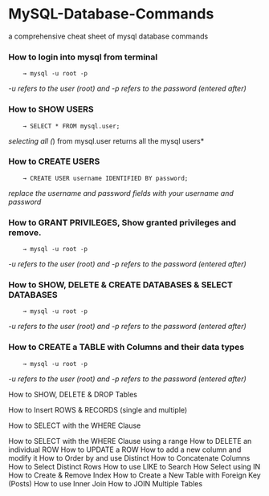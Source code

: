 # MySQL-Database-Commands
a comprehensive cheat sheet of mysql database commands

### How to login into mysql from terminal
		→ mysql -u root -p
*-u refers to the user (root) and -p refers to the password (entered after)*
		
### How to SHOW USERS
		→ SELECT * FROM mysql.user;
*selecting all (*) from mysql.user returns all the mysql users*		

### How to CREATE USERS
		→ CREATE USER username IDENTIFIED BY password;
*replace the username and password fields with your username and password*

### How to GRANT PRIVILEGES, Show granted privileges and remove.
		→ mysql -u root -p
*-u refers to the user (root) and -p refers to the password (entered after)*

### How to SHOW, DELETE & CREATE DATABASES & SELECT DATABASES
		→ mysql -u root -p
*-u refers to the user (root) and -p refers to the password (entered after)*

### How to CREATE a TABLE with Columns and their data types
		→ mysql -u root -p
*-u refers to the user (root) and -p refers to the password (entered after)*

How to SHOW, DELETE & DROP Tables


How to Insert ROWS & RECORDS (single and multiple)


How to SELECT with the WHERE Clause


How to SELECT with the WHERE Clause using a range
How to DELETE an individual ROW
How to UPDATE a ROW
How to add a new column and modify it
How to Order by and use Distinct
How to Concatenate Columns
How to Select Distinct Rows
How to use LIKE to Search
How Select using IN
How to Create & Remove Index
How to Create a New Table with Foreign Key (Posts)
How to use Inner Join
How to JOIN Multiple Tables

